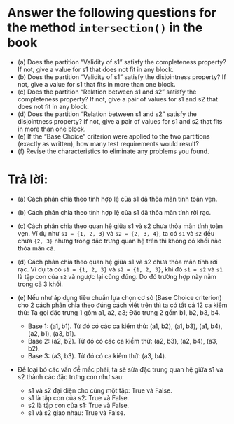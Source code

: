 # Answer the following questions for the method `intersection()` in the book

* (a) Does the partition “Validity of s1” satisfy the completeness property? If not, give a value for s1 that does not fit in any block.
* (b) Does the partition “Validity of s1” satisfy the disjointness property? If not, give a value for s1 that fits in more than one block.
* (c) Does the partition “Relation between s1 and s2” satisfy the completeness property? If not, give a pair of values for s1 and s2 that does not fit in any block.
* (d) Does the partition “Relation between s1 and s2” satisfy the disjointness property? If not, give a pair of values for s1 and s2 that fits in more than one block.
* (e) If the “Base Choice” criterion were applied to the two partitions (exactly as written), how many test requirements would result? 
* (f) Revise the characteristics to eliminate any problems you found.

# Trả lời:
* (a) Cách phân chia theo tính hợp lệ của s1 đã thỏa mãn tính toàn vẹn.

* (b) Cách phân chia theo tính hợp lệ của s1 đã thỏa mãn tính rời rạc.

* (c) Cách phân chia theo quan hệ giữa s1 và s2 chưa thỏa mãn tính toàn vẹn. Ví dụ như `s1 = {1, 2, 3}` và `s2 = {2, 3, 4}`, ta có `s1` và `s2` đều chứa `{2, 3}` nhưng trong đặc trưng quan hệ trên thì không có khối nào thỏa mãn cả.

* (d) Cách phân chia theo quan hệ giữa s1 và s2 chưa thỏa mãn tính rời rạc. Ví dụ ta có `s1 = {1, 2, 3}` và `s2 = {1, 2, 3}`, khi đó `s1 = s2` và `s1` là tập con của `s2` và ngược lại cũng đúng. Do đó trường hợp này nằm trong cả 3 khối.

* (e) Nếu như áp dụng tiêu chuẩn lựa chọn cơ sở (Base Choice criterion) cho 2 cách phân chia theo đúng cách viết trên thì ta có tất cả 12 ca kiểm thử:
Ta gọi đặc trưng 1 gồm a1, a2, a3; Đặc trưng 2 gồm b1, b2, b3, b4. 
  - Base 1: (a1, b1). Từ đó có các ca kiểm thử: (a1, b2), (a1, b3), (a1, b4), (a2, b1), (a3, b1).
  - Base 2: (a2, b2). Từ đó có các ca kiểm thử: (a2, b3), (a2, b4), (a3, b2).
  - Base 3: (a3, b3). Từ đó có ca kiểm thử: (a3, b4).

* Để loại bỏ các vấn đề mắc phải, ta sẽ sửa đặc trưng quan hệ giữa s1 và s2 thành các đặc trưng con như sau:
  - s1 và s2 đại diện cho cùng một tập: True và False.
  - s1 là tập con của s2: True và False.
  - s2 là tập con của s1: True và False.
  - s1 và s2 giao nhau: True và False.
